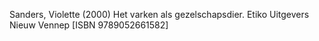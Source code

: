 Sanders, Violette (2000) Het varken als gezelschapsdier. Etiko Uitgevers Nieuw Vennep [ISBN 9789052661582]
